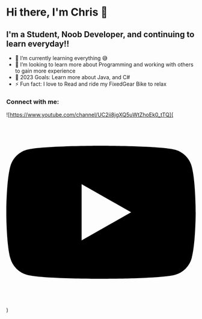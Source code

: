 # Hi there, I'm Chris 👋 


## I'm a Student, Noob Developer, and continuing to learn everyday!!

- 🌱 I’m currently learning everything 😅
- 👯 I’m looking to learn more about Programming and working with others to gain more experience
- 🥅 2023 Goals: Learn more about Java, and C#
- ⚡ Fun fact: I love to Read and ride my FixedGear Bike to relax

### Connect with me:
![https://www.youtube.com/channel/UC2ii8jgXQ5uWtZhoEk0_tTQ](<svg role="img" viewBox="0 0 24 24" xmlns="http://www.w3.org/2000/svg"><title>YouTube</title><path d="M23.498 6.186a3.016 3.016 0 0 0-2.122-2.136C19.505 3.545 12 3.545 12 3.545s-7.505 0-9.377.505A3.017 3.017 0 0 0 .502 6.186C0 8.07 0 12 0 12s0 3.93.502 5.814a3.016 3.016 0 0 0 2.122 2.136c1.871.505 9.376.505 9.376.505s7.505 0 9.377-.505a3.015 3.015 0 0 0 2.122-2.136C24 15.93 24 12 24 12s0-3.93-.502-5.814zM9.545 15.568V8.432L15.818 12l-6.273 3.568z"/></svg>)